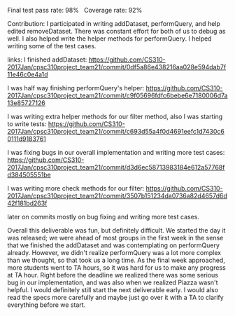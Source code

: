 Final test pass rate: 98%   Coverage rate: 92%


Contribution:
I participated in writing addDataset, performQuery, and help edited removeDataset.
There was constant effort for both of us to debug as well.
I also helped write the helper methods for performQuery.
I helped writing some of the test cases.

links:
I finished addDataset: https://github.com/CS310-2017Jan/cpsc310project_team21/commit/0df5a86e438216aa028e594dab7f11e46c0e4a1d

I was half way finishing performQuery's helper:
https://github.com/CS310-2017Jan/cpsc310project_team21/commit/c9f05696fdfc6bebe6e7180006d7a13e85727126

I was writing extra helper methods for our filter method, also I was starting to write tests:
https://github.com/CS310-2017Jan/cpsc310project_team21/commit/c693d55a4f0d4691eefc1d7430c60111d9183761

I was fixing bugs in our overall implementation and writing more test cases:
https://github.com/CS310-2017Jan/cpsc310project_team21/commit/d3d6ec58713983184e612a57768fd384505551be

I was writing more check methods for our filter:
https://github.com/CS310-2017Jan/cpsc310project_team21/commit/3507b151234da0736a82d4657d6d42f181bd263f

later on commits mostly on bug fixing and writing more test cases.

Overall this deliverable was fun, but definitely difficult. We started the day it was released; we were ahead of most groups in the first week in the sense that we finished the addDataset and was contemplating on performQuery already. However, we didn't realize performQuery was a lot more complex than we thought, so that took us a long time. As the final week approached, more students went to TA hours, so it was hard for us to make any progress at TA hour. Right before the deadline we realized there was some serious bug in our implementation, and was also when we realized Piazza wasn't helpful. I would definitely still start the next deliverable early. I would also read the specs more carefully and maybe just go over it with a TA to clarify everything before we start.

